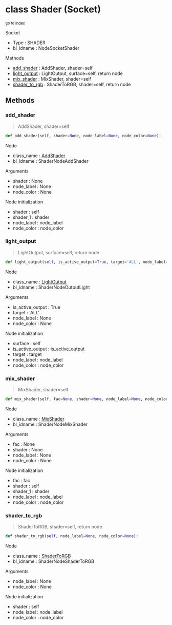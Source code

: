 # class Shader (Socket)

<sub>go to [index](/docs/index.md)</sub>

Socket
 - Type : SHADER
 - bl_idname : NodeSocketShader

Methods
 - [add_shader](#add_shader) : AddShader, shader=self
 - [light_output](#light_output) : LightOutput, surface=self, return node
 - [mix_shader](#mix_shader) : MixShader, shader=self
 - [shader_to_rgb](#shader_to_rgb) : ShaderToRGB, shader=self, return node

## Methods

### add_shader

> AddShader, shader=self

``` python
def add_shader(self, shader=None, node_label=None, node_color=None):
```
Node
 - class_name : [AddShader](/docs/Shader_classes/AddShader.md)
 - bl_idname : ShaderNodeAddShader

Arguments
 - shader : None
 - node_label : None
 - node_color : None

Node initialization
 - shader : self
 - shader_1 : shader
 - node_label : node_label
 - node_color : node_color

### light_output

> LightOutput, surface=self, return node

``` python
def light_output(self, is_active_output=True, target='ALL', node_label=None, node_color=None):
```
Node
 - class_name : [LightOutput](/docs/Shader_classes/LightOutput.md)
 - bl_idname : ShaderNodeOutputLight

Arguments
 - is_active_output : True
 - target : 'ALL'
 - node_label : None
 - node_color : None

Node initialization
 - surface : self
 - is_active_output : is_active_output
 - target : target
 - node_label : node_label
 - node_color : node_color

### mix_shader

> MixShader, shader=self

``` python
def mix_shader(self, fac=None, shader=None, node_label=None, node_color=None):
```
Node
 - class_name : [MixShader](/docs/Shader_classes/MixShader.md)
 - bl_idname : ShaderNodeMixShader

Arguments
 - fac : None
 - shader : None
 - node_label : None
 - node_color : None

Node initialization
 - fac : fac
 - shader : self
 - shader_1 : shader
 - node_label : node_label
 - node_color : node_color

### shader_to_rgb

> ShaderToRGB, shader=self, return node

``` python
def shader_to_rgb(self, node_label=None, node_color=None):
```
Node
 - class_name : [ShaderToRGB](/docs/Shader_classes/ShaderToRGB.md)
 - bl_idname : ShaderNodeShaderToRGB

Arguments
 - node_label : None
 - node_color : None

Node initialization
 - shader : self
 - node_label : node_label
 - node_color : node_color

